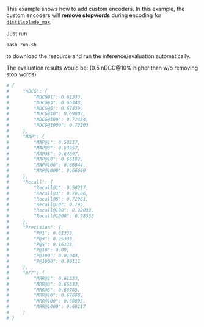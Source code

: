 This example shows how to add custom encoders. In this example, the custom encoders will **remove stopwords** during encoding for [`distilsplade_max`](https://github.com/naver/splade/tree/main/weights/distilsplade_max).

Just run
```
bash run.sh
```
to download the resource and run the inference/evaluation automatically.

The evaluation results would be: (0.5 nDCG@10% higher than w/o removing stop words)
```bash
# {
#     "nDCG": {
#         "NDCG@1": 0.61333,
#         "NDCG@3": 0.66348,
#         "NDCG@5": 0.67439,
#         "NDCG@10": 0.69807,
#         "NDCG@100": 0.72434,
#         "NDCG@1000": 0.73203
#     },
#     "MAP": {
#         "MAP@1": 0.58217,
#         "MAP@3": 0.63957,
#         "MAP@5": 0.64897,
#         "MAP@10": 0.66102,
#         "MAP@100": 0.66644,
#         "MAP@1000": 0.66669
#     },
#     "Recall": {
#         "Recall@1": 0.58217,
#         "Recall@3": 0.70106,
#         "Recall@5": 0.72961,
#         "Recall@10": 0.795,
#         "Recall@100": 0.92033,
#         "Recall@1000": 0.98333
#     },
#     "Precision": {
#         "P@1": 0.61333,
#         "P@3": 0.25333,
#         "P@5": 0.16133,
#         "P@10": 0.09,
#         "P@100": 0.01043,
#         "P@1000": 0.00111
#     },
#     "mrr": {
#         "MRR@1": 0.61333,
#         "MRR@3": 0.66333,
#         "MRR@5": 0.66783,
#         "MRR@10": 0.67688,
#         "MRR@100": 0.68095,
#         "MRR@1000": 0.68117
#     }
# }
```


